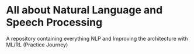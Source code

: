 # All about Natural Language and Speech Processing  
A repository containing everything NLP and Improving the architecture with ML/RL (Practice Journey)       
   
                                      
